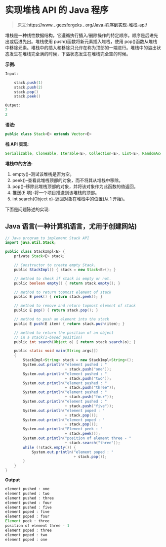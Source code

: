 # 实现堆栈 API 的 Java 程序

> 原文:[https://www . geesforgeks . org/Java-程序到实现-堆栈-api/](https://www.geeksforgeeks.org/java-program-to-implement-stack-api/)

堆栈是一种线性数据结构，它遵循执行插入/删除操作的特定顺序。顺序是后进先出或后进先出。堆栈使用 push()函数将新元素插入堆栈，使用 pop()函数从堆栈中移除元素。堆栈中的插入和移除只允许在称为顶部的一端进行。堆栈中的溢出状态发生在堆栈完全满的时候，下溢状态发生在堆栈完全空的时候。

**示例:**

```java
Input:

    stack.push(1)
    stack.push(2)
    stack.pop()
    stack.peek()

Output:
2
2
```

**语法:**

```java
public class Stack<E> extends Vector<E>
```

**栈 API 实现**:

```java
Serializable, Cloneable, Iterable<E>, Collection<E>, List<E>, RandomAccess.
```

**堆栈中的方法:**

1.  empty()–测试该堆栈是否为空。
2.  peek()–查看此堆栈顶部的对象，而不将其从堆栈中移除。
3.  pop()–移除此堆栈顶部的对象，并将该对象作为此函数的值返回。
4.  推送(E 项)-将一个项目推送到该堆栈的顶部。
5.  int search(Object o)–返回对象在堆栈中的位置(从 1 开始)。

下面是问题陈述的实现:

## Java 语言(一种计算机语言，尤用于创建网站)

```java
// Java program to implement Stack API
import java.util.Stack;

public class StackImpl<E> {
    private Stack<E> stack;

    // Constructor to create empty Stack.
    public StackImpl() { stack = new Stack<E>(); }

    // method to check if stack is empty or not.
    public boolean empty() { return stack.empty(); }

    // method to return topmost element of stack
    public E peek() { return stack.peek(); }

    // method to remove and return topmost element of stack
    public E pop() { return stack.pop(); }

    // method to push an element into the stack
    public E push(E item) { return stack.push(item); }

    // method to return the position of an object
    // in a stack(1-based position)
    public int search(Object o) { return stack.search(o); }

    public static void main(String args[])
    {
        StackImpl<String> stack = new StackImpl<String>();
        System.out.println("element pushed : "
                           + stack.push("one"));
        System.out.println("element pushed : "
                           + stack.push("two"));
        System.out.println("element pushed : "
                           + stack.push("three"));
        System.out.println("element pushed : "
                           + stack.push("four"));
        System.out.println("element pushed : "
                           + stack.push("five"));
        System.out.println("element poped : "
                           + stack.pop());
        System.out.println("element poped : "
                           + stack.pop());
        System.out.println("Element peek : "
                           + stack.peek());
        System.out.println("position of element three - "
                           + stack.search("three"));
        while (!stack.empty()) {
            System.out.println("element poped : "
                               + stack.pop());
        }
    }
}
```

**Output**

```java
element pushed : one
element pushed : two
element pushed : three
element pushed : four
element pushed : five
element poped : five
element poped : four
Element peek : three
position of element three - 1
element poped : three
element poped : two
element poped : one
```